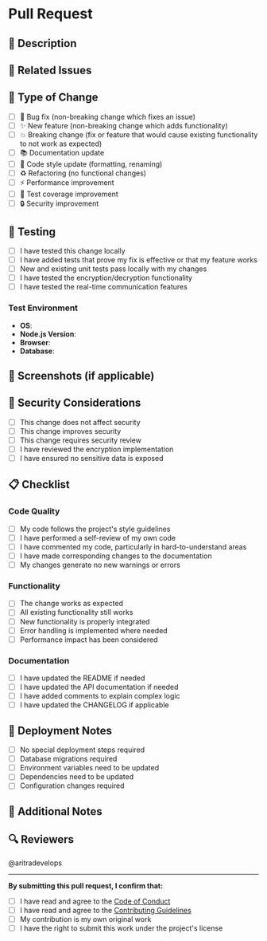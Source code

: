 # Pull Request

## 📝 Description

<!-- Provide a brief description of what this PR does -->

## 🔗 Related Issues

<!-- Link to related issues using "Fixes #123" or "Closes #123" -->

## 🧪 Type of Change

<!-- Mark the relevant option with an "x" -->

- [ ] 🐛 Bug fix (non-breaking change which fixes an issue)
- [ ] ✨ New feature (non-breaking change which adds functionality)
- [ ] 💥 Breaking change (fix or feature that would cause existing functionality to not work as expected)
- [ ] 📚 Documentation update
- [ ] 🎨 Code style update (formatting, renaming)
- [ ] ♻️ Refactoring (no functional changes)
- [ ] ⚡ Performance improvement
- [ ] 🧪 Test coverage improvement
- [ ] 🔒 Security improvement

## 🧪 Testing

<!-- Describe the tests you ran to verify your changes -->

- [ ] I have tested this change locally
- [ ] I have added tests that prove my fix is effective or that my feature works
- [ ] New and existing unit tests pass locally with my changes
- [ ] I have tested the encryption/decryption functionality
- [ ] I have tested the real-time communication features

### Test Environment
- **OS**: <!-- e.g., Windows 11, macOS 14, Ubuntu 22.04 -->
- **Node.js Version**: <!-- e.g., v18.17.0 -->
- **Browser**: <!-- e.g., Chrome 120, Firefox 119 -->
- **Database**: <!-- e.g., PostgreSQL 15 -->

## 📸 Screenshots (if applicable)

<!-- Add screenshots to help explain your changes -->

## 🔐 Security Considerations

<!-- For security-related changes, describe any security implications -->

- [ ] This change does not affect security
- [ ] This change improves security
- [ ] This change requires security review
- [ ] I have reviewed the encryption implementation
- [ ] I have ensured no sensitive data is exposed

## 📋 Checklist

<!-- Mark completed items with an "x" -->

### Code Quality
- [ ] My code follows the project's style guidelines
- [ ] I have performed a self-review of my own code
- [ ] I have commented my code, particularly in hard-to-understand areas
- [ ] I have made corresponding changes to the documentation
- [ ] My changes generate no new warnings or errors

### Functionality
- [ ] The change works as expected
- [ ] All existing functionality still works
- [ ] New functionality is properly integrated
- [ ] Error handling is implemented where needed
- [ ] Performance impact has been considered

### Documentation
- [ ] I have updated the README if needed
- [ ] I have updated the API documentation if needed
- [ ] I have added comments to explain complex logic
- [ ] I have updated the CHANGELOG if applicable

## 🚀 Deployment Notes

<!-- Any special deployment considerations -->

- [ ] No special deployment steps required
- [ ] Database migrations required
- [ ] Environment variables need to be updated
- [ ] Dependencies need to be updated
- [ ] Configuration changes required

## 📝 Additional Notes

<!-- Any additional information that reviewers should know -->

## 🔍 Reviewers

<!-- Tag specific reviewers if needed -->

@aritradevelops

---

**By submitting this pull request, I confirm that:**
- [ ] I have read and agree to the [Code of Conduct](CODE_OF_CONDUCT.md)
- [ ] I have read and agree to the [Contributing Guidelines](CONTRIBUTING.md)
- [ ] My contribution is my own original work
- [ ] I have the right to submit this work under the project's license
